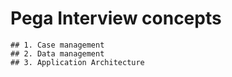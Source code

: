 # Pega Interview concepts

    ## 1. Case management
    ## 2. Data management
    ## 3. Application Architecture 
